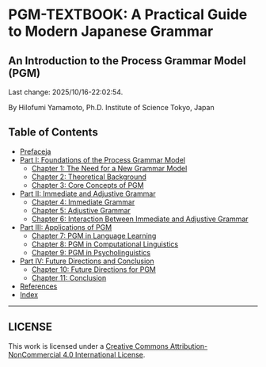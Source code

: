 # PGM-TEXTBOOK: A Practical Guide to Modern Japanese Grammar

## An Introduction to the Process Grammar Model (PGM)

Last change: 2025/10/16-22:02:54.

By Hilofumi Yamamoto, Ph.D. Institute of Science Tokyo, Japan

## Table of Contents

- [Preface](contents/preface.md)[ja](contents/preface-ja.md)
- [Part I: Foundations of the Process Grammar Model](#part-i-foundations-of-the-process-grammar-model)
  - [Chapter 1: The Need for a New Grammar Model](#chapter-1-the-need-for-a-new-grammar-model)
  - [Chapter 2: Theoretical Background](#chapter-2-theoretical-background)
  - [Chapter 3: Core Concepts of PGM](#chapter-3-core-concepts-of-pgm)
- [Part II: Immediate and Adjustive Grammar](#part-ii-immediate-and-adjustive-grammar)
  - [Chapter 4: Immediate Grammar](#chapter-4-immediate-grammar)
  - [Chapter 5: Adjustive Grammar](#chapter-5-adjustive-grammar)
  - [Chapter 6: Interaction Between Immediate and Adjustive Grammar](#chapter-6-interaction-between-immediate-and-adjustive-grammar)
- [Part III: Applications of PGM](#part-iii-applications-of-pgm)
  - [Chapter 7: PGM in Language Learning](#chapter-7-pgm-in-language-learning)
  - [Chapter 8: PGM in Computational Linguistics](#chapter-8-pgm-in-computational-linguistics)
  - [Chapter 9: PGM in Psycholinguistics](#chapter-9-pgm-in-psycholinguistics)
- [Part IV: Future Directions and Conclusion](#part-iv-future-directions-and-conclusion)
  - [Chapter 10: Future Directions for PGM](#chapter-10-future-directions-for-pgm)
  - [Chapter 11: Conclusion](#chapter-11-conclusion)
- [References](#references)
- [Index](#index)

---

## LICENSE

This work is licensed under a [Creative Commons Attribution-NonCommercial 4.0 International License](http://creativecommons.org/licenses/by-nc/4.0/).
